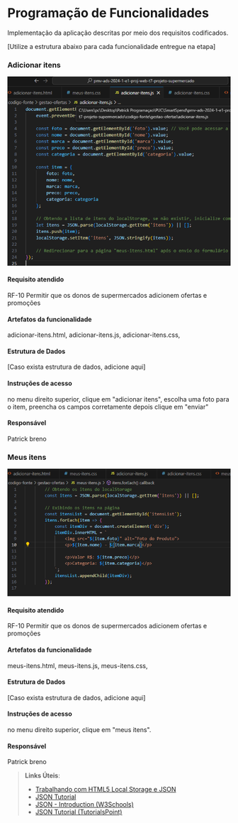 # Programação de Funcionalidades

Implementação da aplicação descritas por meio dos requisitos codificados. 

[Utilize a estrutura abaixo para cada funcionalidade entregue na etapa]

### Adicionar itens

![Untitled Diagram-Page-1 drawio](https://github.com/ICEI-PUC-Minas-PMV-ADS/pmv-ads-2024-1-e1-proj-web-t7-projeto-supermercado/blob/main/documentos/img/gestaoOfertas-adicionar-item.png)


#### Requisito atendido

RF-10 Permitir que os donos de supermercados adicionem ofertas e promoções


#### Artefatos da funcionalidade

adicionar-itens.html,
adicionar-itens.js,
adicionar-itens.css,


#### Estrutura de Dados

[Caso exista estrutura de dados, adicione aqui]


#### Instruções de acesso

no menu direito superior, clique em "adicionar itens",
escolha uma foto para o item,
preencha os campos corretamente depois clique em "enviar"


#### Responsável

Patrick breno


### Meus itens

![Untitled Diagram-Page-1 drawio](https://github.com/ICEI-PUC-Minas-PMV-ADS/pmv-ads-2024-1-e1-proj-web-t7-projeto-supermercado/blob/main/documentos/img/gestaoOfertas-meus-itens.png)


#### Requisito atendido

RF-10 Permitir que os donos de supermercados adicionem ofertas e promoções


#### Artefatos da funcionalidade

meus-itens.html,
meus-itens.js,
meus-itens.css,


#### Estrutura de Dados

[Caso exista estrutura de dados, adicione aqui]


#### Instruções de acesso

no menu direito superior, clique em "meus itens".


#### Responsável

Patrick breno


> **Links Úteis**:
> - [Trabalhando com HTML5 Local Storage e JSON](https://www.devmedia.com.br/trabalhando-com-html5-local-storage-e-json/29045)
> - [JSON Tutorial](https://www.w3resource.com/JSON)
> - [JSON - Introduction (W3Schools)](https://www.w3schools.com/js/js_json_intro.asp)
> - [JSON Tutorial (TutorialsPoint)](https://www.tutorialspoint.com/json/index.htm)

